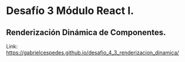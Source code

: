 # Desafío 3 Módulo React I.

## Renderización Dinámica de Componentes.

Link: https://gabrielcespedes.github.io/desafio_4_3_renderizacion_dinamica/
